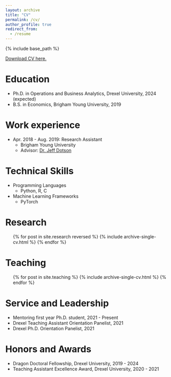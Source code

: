 ```yaml
---
layout: archive
title: "CV"
permalink: /cv/
author_profile: true
redirect_from:
  - /resume
---
```


{% include base_path %}

[Download CV here.](https://github.com/cdbale/cdbale.github.io/blob/master/files/Cameron_Bale_cv.pdf)

Education
======
* Ph.D. in Operations and Business Analytics, Drexel University, 2024 (expected)
* B.S. in Economics, Brigham Young University, 2019

Work experience
======
* Apr. 2018 - Aug. 2019: Research Assistant
  * Brigham Young University
  * Advisor: [Dr. Jeff Dotson](https://marriott.byu.edu/directory/details?id=33658)
  
Technical Skills
======
* Programming Languages
  * Python, R, C
* Machine Learning Frameworks
  * PyTorch

Research
======
  <ul>{% for post in site.research reversed %}
    {% include archive-single-cv.html %}
  {% endfor %}</ul>
  
<!---
Talks
======
  <ul>{% for post in site.talks %}
    {% include archive-single-talk-cv.html %}
  {% endfor %}</ul>
-->
  
Teaching
======
  <ul>{% for post in site.teaching %}
    {% include archive-single-cv.html %}
  {% endfor %}</ul>
  
Service and Leadership
======
* Mentoring first year Ph.D. student, 2021 - Present
* Drexel Teaching Assistant Orientation Panelist, 2021
* Drexel Ph.D. Orientation Panelist, 2021

Honors and Awards
======
* Dragon Doctoral Fellowship, Drexel University, 2019 - 2024
* Teaching Assistant Excellence Award, Drexel University, 2020 - 2021
